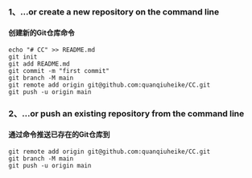 ### 1、…or create a new repository on the command line

#### 创建新的Git仓库命令

```
echo "# CC" >> README.md
git init
git add README.md
git commit -m "first commit"
git branch -M main
git remote add origin git@github.com:quanqiuheike/CC.git
git push -u origin main
```

### 2、…or push an existing repository from the command line

#### 通过命令推送已存在的Git仓库到

```
git remote add origin git@github.com:quanqiuheike/CC.git
git branch -M main
git push -u origin main
```

